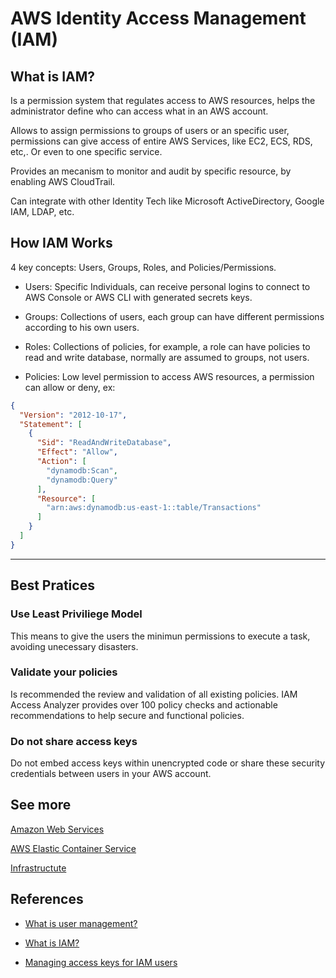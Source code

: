 # AWS Identity Access Management (IAM)

## What is IAM?

Is a permission system that regulates access to AWS resources, helps the administrator define who can access what in an AWS account.

Allows to assign permissions to groups of users or an specific user, permissions can give access of entire AWS Services, like EC2, ECS, RDS, etc,. Or even to one specific service.

Provides an mecanism to monitor and audit by specific resource, by enabling AWS CloudTrail.

Can integrate with other Identity Tech like Microsoft ActiveDirectory, Google IAM, LDAP, etc.

## How IAM Works

4 key concepts: Users, Groups, Roles, and Policies/Permissions.

- Users: Specific Individuals, can receive personal logins to connect to AWS Console or AWS CLI with generated secrets keys.

- Groups: Collections of users, each group can have different permissions according to his own users.

- Roles: Collections of policies, for example, a role can have policies to read and write database, normally are assumed to groups, not users.

- Policies: Low level permission to access AWS resources, a permission can allow or deny, ex:

```json
{
  "Version": "2012-10-17",
  "Statement": [
    {
      "Sid": "ReadAndWriteDatabase",
      "Effect": "Allow",
      "Action": [
        "dynamodb:Scan",
        "dynamodb:Query"
      ],
      "Resource": [
        "arn:aws:dynamodb:us-east-1::table/Transactions"
      ]
    }
  ]
}
```

---

## Best Pratices

### Use Least Priviliege Model

This means to give the users the minimun permissions to execute a task, avoiding unecessary disasters.

### Validate your policies

Is recommended the review and validation of all existing policies. IAM Access Analyzer provides over 100 policy checks and actionable recommendations to help secure and functional policies.

### Do not share access keys

Do not embed access keys within unencrypted code or share these security credentials between users in your AWS account.

## See more

[Amazon Web Services](./aws.md)

[AWS Elastic Container Service](./ecs.md)

[Infrastructute](./readme.md)

## References

- [What is user management?](https://jumpcloud.com/blog/what-is-user-management)

- [What is IAM?](https://docs.aws.amazon.com/IAM/latest/UserGuide/introduction.html)

- [Managing access keys for IAM users](https://docs.aws.amazon.com/IAM/latest/UserGuide/id_credentials_access-keys.html)
